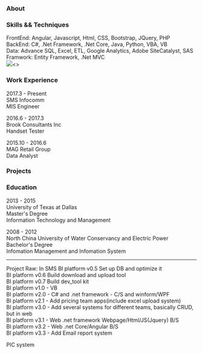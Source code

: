 ### About

### Skills && Techniques
FrontEnd: Angular, Javascript, Html, CSS, Bootstrap, JQuery, PHP<br/>
BackEnd: C#, .Net Framework, .Net Core, Java, Python, VBA, VB<br/>
Data: Advance SQL, Excel, ETL, Google Analytics, Adobe SiteCatalyst, SAS<br/>
Framwork: Entity Framework, .Net MVC<br/>
<img src ="https://angular.io/assets/images/logos/angular/angular.svg"><>
### Work Experience
2017.3 - Present<br/>
SMS Infocomm<br/>
MIS Engineer<br/>

2016.6 - 2017.3<br/>
Brook Consultants Inc<br/>
Handset Tester<br/>

2015.10 - 2016.6<br/>
MAG Retail Group<br/>
Data Analyst<br/>

### Projects

### Education
2013 - 2015<br/>
University of Texas at Dallas<br/>
Master's Degree<br/>
Information Technology and Management<br/>

2008 - 2012<br/>
North China University of Water Conservancy and Electric Power<br/>
Bachelor's Degree<br/>
Infomation Management and Infomation System<br/>


---------------------------------------------------
Project Raw:
In SMS
BI platform v0.5 Set up DB and optimize it<br/>
BI platform v0.6 Build download and upload tool<br/>
BI platform v0.7 Build dev_tool kit<br/>
BI platform v1.0 - VB<br/>
BI platform v2.0 - C# and .net framework - C/S and winform/WPF<br/>
BI platform v2.1 - Add pricing team apps(include excel upload system)<br/>
BI platform v3.0 - Add several systems for different teams, basically CRUD, but in web<br/>
BI platform v3.1 - Web .net framework Webpage/Html/JS(Jquery) B/S<br/>
BI platform v3.2 - Web .net Core/Angular B/S<br/>
BI platform v3.3 - Add Email report system<br/>

PIC system<br/>
